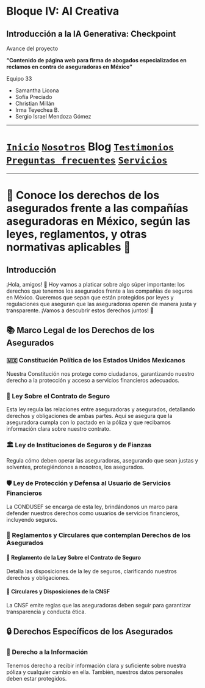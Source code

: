 # Bloque IV: AI Creativa 

## Introducción a la IA Generativa: Checkpoint 

Avance del proyecto

__“Contenido de página web para firma de abogados especializados en reclamos en contra de aseguradoras en México”__

Equipo 33

- Samantha Licona
- Sofía Preciado
- Christian Millán
- Irma Teyechea B.
- Sergio Israel Mendoza Gómez


---

# [`Inicio`](../README.md) [`Nosotros`](../nosotros/README.md) __Blog__ [`Testimonios`](../testimonios/README.md) [`Preguntas frecuentes`](../FQ/README.md)  [`Servicios`](../servicios/README.md)

---

# 📜 Conoce los derechos de los asegurados frente a las compañías aseguradoras en México, según las leyes, reglamentos, y otras normativas aplicables 📜

## Introducción
¡Hola, amigos! 👋 Hoy vamos a platicar sobre algo súper importante: los derechos que tenemos los asegurados frente a las compañías de seguros en México. Queremos que sepan que están protegidos por leyes y regulaciones que aseguran que las aseguradoras operen de manera justa y transparente. ¡Vamos a descubrir estos derechos juntos! 🚀

## 📚 Marco Legal de los Derechos de los Asegurados

### 🇲🇽 Constitución Política de los Estados Unidos Mexicanos
Nuestra Constitución nos protege como ciudadanos, garantizando nuestro derecho a la protección y acceso a servicios financieros adecuados.

### 📜 Ley Sobre el Contrato de Seguro
Esta ley regula las relaciones entre aseguradoras y asegurados, detallando derechos y obligaciones de ambas partes. Aquí se asegura que la aseguradora cumpla con lo pactado en la póliza y que recibamos información clara sobre nuestro contrato.

### 🏛️ Ley de Instituciones de Seguros y de Fianzas
Regula cómo deben operar las aseguradoras, asegurando que sean justas y solventes, protegiéndonos a nosotros, los asegurados.

### 🛡️ Ley de Protección y Defensa al Usuario de Servicios Financieros
La CONDUSEF se encarga de esta ley, brindándonos un marco para defender nuestros derechos como usuarios de servicios financieros, incluyendo seguros.

### 📄 Reglamentos y Circulares que contemplan Derechos de los Asegurados

#### 📝 Reglamento de la Ley Sobre el Contrato de Seguro
Detalla las disposiciones de la ley de seguros, clarificando nuestros derechos y obligaciones.

#### 📑 Circulares y Disposiciones de la CNSF
La CNSF emite reglas que las aseguradoras deben seguir para garantizar transparencia y conducta ética.

## 🔒 Derechos Específicos de los Asegurados

### 📖 Derecho a la Información
Tenemos derecho a recibir información clara y suficiente sobre nuestra póliza y cualquier cambio en ella. También, nuestros datos personales deben estar protegidos.
